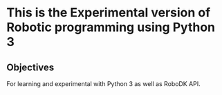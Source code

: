 # This is the Experimental version of Robotic programming using Python 3

## Objectives
  For learning and experimental with Python 3 as well as RoboDK API. 